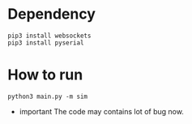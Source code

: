 # Dependency
```
pip3 install websockets
pip3 install pyserial
```
# How to run
```
python3 main.py -m sim
```

* important
The code may contains lot of bug now.
